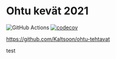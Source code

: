 # Ohtu kevät 2021

![GitHub Actions](https://github.com/Kaltsoon/ohtu-2021-viikko1/workflows/CI/badge.svg)
[![codecov](https://codecov.io/gh/Kaltsoon/ohtu-2021-viikko1/branch/main/graph/badge.svg?token=DYFHMFXATT)](https://codecov.io/gh/Kaltsoon/ohtu-2021-viikko1)

https://github.com/Kaltsoon/ohtu-tehtavat

test
